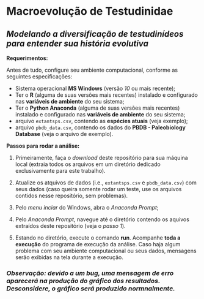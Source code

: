 # Macroevolução de Testudinidae

## *Modelando a diversificação de testudinídeos para entender sua história evolutiva*

**Requerimentos:**

Antes de tudo, configure seu ambiente computacional, conforme as seguintes especificações:

- Sistema operacional **MS Windows** (versão *10* ou mais recente);
- Ter o **R** (alguma de suas versões mais recentes) instalado e configurado nas **variáveis de ambiente** do seu sistema;
- Ter o **Python Anaconda** (alguma de suas versões mais recentes) instalado e configurado nas **variáveis de ambiente** do seu sistema;
- arquivo `extantsps.csv`, contendo as **espécies atuais** (veja exemplo);
- arquivo `pbdb_data.csv`, contendo os dados do **PBDB - Paleobiology Database** (veja o arquivo de exemplo).

**Passos para rodar a análise:**

1) Primeiramente, faça o *download* deste repositório para sua máquina local (extraia todos os arquivos em um diretório dedicado exclusivamente para este trabalho).

2) Atualize os atquivos de dados (i.e., `extantsps.csv` e `pbdb_data.csv`) com seus dados (caso queira somente rodar um teste, use os arquivos contidos nesse repositório, sem problemas).

3) Pelo *menu inciar* do Windows, abra o *Anaconda Prompt*;

4) Pelo *Anaconda Prompt*, navegue até o diretório contendo os aquivos extraídos deste repositório (veja o *passo 1*).

5) Estando no diretório, execute o comando **run**. Acompanhe **toda a execução** do programa de execução da análise. Caso haja algum problema com seu ambiente computacional ou seus dados, mensagens serão exibidas na tela durante a execução.

### *Observação: devido a um bug, uma mensagem de erro aparecerá na produção do gráfico dos resultados. Desconsidere, o gráfico será produzido normnalmente.*

